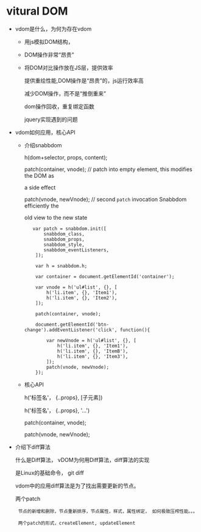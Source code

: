 # vitural DOM

- vdom是什么，为何为存在vdom

  * 用js模拟DOM结构，

  * DOM操作非常“昂贵”

  * 将DOM对比操作放在JS层，提供效率

	  提供重绘性能,DOM操作是“昂贵”的，js运行效率高

	  减少DOM操作，而不是“推倒重来”

	  dom操作回收，重复绑定函数

	  jquery实现遇到的问题

- vdom如何应用，核心API

  * 介绍snabbdom

    h(dom+selector, props, content);

    patch(container, vnode);  // patch into empty element, this modifies the DOM as 

    a side effect

    patch(vnode, newVnode); // second `patch` invocation Snabbdom efficiently the 

    old view to the new state

    ```
       var patch = snabbdom.init([
           snabbdom_class,
           snabbdom_props,
           snabbdom_style,
           snabbdom_eventListeners,
       	]);

       	var h = snabbdom.h;

       	var container = document.getElementId('container');

       	var vnode = h('ul#list', {}, [
            h('li.item', {}, 'Item1'),
            h('li.item', {}, 'Item2'),
       	]);

       	patch(container, vnode);

       	document.getElementId('btn-change').addEventListener('click', function(){

       		var newVnode = h('ul#list', {}, [
	            h('li.item', {}, 'Item1'),
	            h('li.item', {}, 'ItemB'),
	            h('li.item', {}, 'Item3'),
	       	]);
	       	patch(vnode, newVnode);
       	});

    ```

  * 核心API

    h('标签名'， {..props}, [子元素])

    h('标签名'， {..props}, '...')

    patch(container, vnode);

    patch(vnode, newVnode);


- 介绍下diff算法

   什么是Diff算法， vDOM为何用Diff算法，diff算法的实现

   是Linux的基础命令， git diff

   vdom中的应用diff算法是为了找出需要更新的节点。

   两个patch

	   节点的新增和删除，节点重新排序，节点属性，样式，属性绑定， 如何极致压榨性能。。。

	   两个patch的形式，createElement, updateElement




